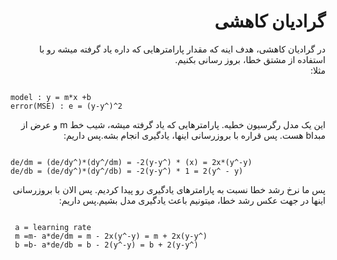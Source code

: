 <h1 dir = 'rtl'> گرادیان کاهشی </h1>
<p dir = 'rtl'>
در گرادیان کاهشی، هدف اینه که مقدار پارامترهایی که داره یاد گرفته میشه رو با استفاده از مشتق خطا، بروز رسانی بکنیم.<br>
مثلا:
</p>
<pre><code>
model : y = m*x +b
error(MSE) : e = (y-y^)^2
</code></pre>
<p dir = 'rtl'>
این یک مدل رگرسیون خطیه. پارامترهایی که یاد گرفته میشه، شیب خط m و عرض از مبداb هست. پس قراره با بروزرسانی اینها، یادگیری انجام بشه.پس داریم:
</p>
<pre><code>
de/dm = (de/dy^)*(dy^/dm) = -2(y-y^) * (x) = 2x*(y^-y)
de/db = (de/dy^)*(dy^/db) = -2(y-y^) * 1 = 2(y^ - y)
</code></pre>
<p dir = 'rtl'>
  پس ما نرخ رشد خطا نسبت به پارامترهای یادگیری رو پیدا کردیم. پس الان با بروزرسانی اینها در جهت عکس رشد خطا، میتونیم باعث یادگیری مدل بشیم.پس داریم:
 </p>
 <pre><code>
 a = learning rate
 m =m- a*de/dm = m - 2x(y^-y) = m + 2x(y-y^)
 b =b- a*de/db = b - 2(y^-y) = b + 2(y-y^)
 </code></pre>
